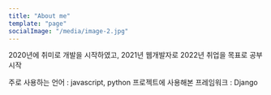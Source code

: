 ```yaml
---
title: "About me"
template: "page"
socialImage: "/media/image-2.jpg"
---
```


2020년에 취미로 개발을 시작하였고,
2021년 웹개발자로 2022년 취업을 목표로 공부시작

주로 사용하는 언어 : javascript, python
프로젝트에 사용해본 프레임워크 : Django